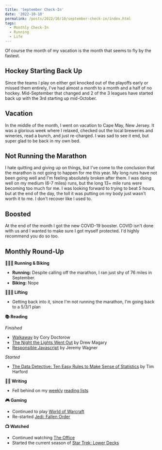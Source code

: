 ```yaml
---
title: 'September Check-In'
date: '2022-10-10'
permalink: /posts/2022/10/10/september-check-in/index.html
tags:
  - Monthly Check-In
  - Running
  - Life
---
```


Of course the month of my vacation is the month that seems to fly by the fastest.
<!-- excerpt -->

## Hockey Starting Back Up

Since the teams I play on either got knocked out of the playoffs early or missed them entirely, I've had almost a month to a month and a half of no hockey. Mid-September that changed and 2 of the 3 leagues have started back up with the 3rd starting up mid-October.

## Vacation

In the middle of the month, I went on vacation to Cape May, New Jersey. It was a glorious week where I relaxed, checked out the local breweries and wineries, read a bunch, and just re-charged. I was sad to see it end, but super glad to be back in my own bed.

## Not Running the Marathon

I hate quitting and giving up on things, but I've come to the conclusion that the marathon is not going to happen for me this year. My long runs have not been going well and I'm feeling absolutely broken after them. I was doing well on my medium (6-7 miles) runs, but the long 13+ mile runs were becoming too much for me. I was looking forward to trying to beat 5 hours, but at the end of the day, the toll it was putting on my body just wasn't worth it to me. I don't recover like I used to.

## Boosted

At the end of the month I got the new COVID-19 booster. COVID isn't done with us and I wanted to make sure I got myself protected. I'd highly recommend you do so too.

## Monthly Round-Up

**🏃🏼‍♂️ Running & Biking**

- **Running:** Despite calling off the marathon, I ran just shy of 76 miles in September.
- **Biking:** Nope

**🏋🏼‍♂️ Lifting**

- Getting back into it, since I'm not running the marathon, I'm going back to a 5/3/1 plan

**📚 Reading**

*Finished*
- [Walkaway](https://bookshop.org/books/walkaway/9780765392770) by Cory Doctorow
- [The Night the Lights Went Out](https://bookshop.org/books/the-night-the-lights-went-out-a-memoir-of-life-after-brain-damage/9780593232712) by Drew Magary
- [Responsible Javascript](https://abookapart.com/products/responsible-javascript) by Jeremy Wagner

*Started*
- [The Data Detective: Ten Easy Rules to Make Sense of Statistics](https://bookshop.org/books/the-data-detective-ten-easy-rules-to-make-sense-of-statistics/9780593084663) by Tim Harford

**✍🏻 Writing**

- Fell behind on my [weekly](https://kpwags.com/posts/2022/09/02/reading-list) [reading lists](https://kpwags.com/posts/2022/09/23/reading-list)

**🎮 Gaming**

- Continued to play [World of Warcraft](https://worldofwarcraft.com/en-us/wowclassic)
- Re-started [Jedi: Fallen Order](https://www.ea.com/games/starwars/jedi/jedi-fallen-order)

**📺 Watched**

- Continued watching [The Office](https://www.imdb.com/title/tt0386676/)
- Started the current season of [Star Trek: Lower Decks](https://www.imdb.com/title/tt9184820/)